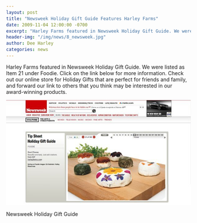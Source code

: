 ```yaml
---
layout: post
title: "Newsweek Holiday Gift Guide Features Harley Farms"
date: 2009-11-04 12:00:00 -0700
excerpt: "Harley Farms featured in Newsweek Holiday Gift Guide. We were listed as Item 21 under Foodie. Click on ..."
header-img: "/img/news/8_newsweek.jpg"
author: Dee Harley
categories: news
---
```

Harley Farms featured in Newsweek Holiday Gift Guide. We were listed
as Item 21 under Foodie. Click on the link below for more information.
Check out our online store for Holiday Gifts that are perfect for
friends and family, and forward our link to others that you think may
be interested in our award-winning products.

![image](/img/news/8_newsweek.jpg)

Newsweek Holiday Gift Guide

